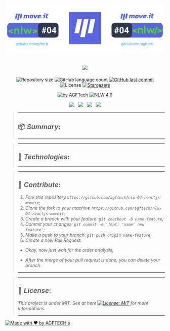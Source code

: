 <h1 align="center">
<img alt="move.it" title="move.it" src="https://github.com/agftech/nlw-04-reactjs-moveit/blob/main/.github/custom-nlw-04-move-it.svg" width="625px" />
</h1>

<h2 align="center">
<img src="https://img.shields.io/badge/Project developed during the -NLW 4.0 ReactJS TRAIL by 🚀 Rocketseat-4953B8?style=for-the-badge"/>
</h2>

<p align="center">	
  <img alt="Repository size" src="https://img.shields.io/github/repo-size/agftech/nlw-04-reactjs-moveit?color=4953B8">
  <img alt="GitHub language count" src="https://img.shields.io/github/languages/count/agftech/nlw-04-reactjs-moveit?color=4953B8">
  <a href="https://github.com/agftech/nlw-04-reactjs-moveit/commits/master">
    <img alt="GitHub last commit" src="https://img.shields.io/github/last-commit/agftech/nlw-04-reactjs-moveit?color=4953B8">
  </a> 
  <img alt="License" src="https://img.shields.io/badge/license-MIT-4953B8">
  <a href="https://github.com/agftech/nlw-04-reactjs-moveit/stargazers">
    <img alt="Stargazers" src="https://img.shields.io/github/stars/agftech/nlw-04-reactjs-moveit?color=4953B8&logo=github">
  </a>
</p>

<p align="Center">
  <a href="https://github.com/agftech" target="_blank">
  <img alt="by AGFTech" src="https://img.shields.io/badge/made%20by-AGFTECH's-4953B8">
  </a>
  <a aria-label="Completed" href="https://nextlevelweek.com/episodios/react/1/edicao/4">
   <img alt="NLW 4.0" src="https://img.shields.io/badge/ NLW 4.0 ReactJS Trail-Move.It-4953B8">
  </a>
</p>

<p align="center">
  <a href="#package-summary"><img src="https://img.shields.io/badge/Summary-2AA9E0?style=for-the-badge"/></a>&nbsp;&nbsp;
  <a href="#rocket-technologies"><img src="https://img.shields.io/badge/Technologies-2AA9E0?style=for-the-badge"/></a>&nbsp;&nbsp;
  <a href="#handshake-contribute"><img src="https://img.shields.io/badge/contribute-2AA9E0?style=for-the-badge"/></a>&nbsp;&nbsp;
  <a href="#memo-license"><img src="https://img.shields.io/badge/License-2AA9E0?style=for-the-badge"/></a>
</p>

> ---
>
> ## :package: _**Summary**_:
>
> ---

> ---
>
> ## :rocket: _**Technologies**_:
>
> ---

> ---
> ## :handshake: _**Contribute**_:
> 1. *Fork this repository `https://github.com/agftech/nlw-04-reactjs-moveit`;*
> 2. *Clone the fork to your machine `https://github.com/agftech/nlw-04-reactjs-moveit`;*
> 3. *Create a branch with your feature: `git checkout -b name-feature`;*
> 4. *Commit your changes: `git commit -m 'feat: 'name' new feature'`;*
> 5. *Make a push to your branch: `git push origin name-feature`*;
> 6. *Create a new Pull Request.*
>
> - *Okay, now just wait for the order analysis*;
>
> - *After the merge of your pull request is done, you can delete your branch.*
>
> ---

> ---
>
> ## :memo: _**License**_:
>
> *This project is under MIT. See at here [![License: MIT](https://img.shields.io/badge/License-MIT-4953B8.svg)](https://opensource.org/licenses/MIT)  for more informations.*
>
> ---

<a href="https://github.com/agftech" target="_blank">
    <img alt="Made with ♥ by AGFTECH's" src="https://img.shields.io/badge/Made with ♥ by -AGFTECH's-4953B8">
</a>